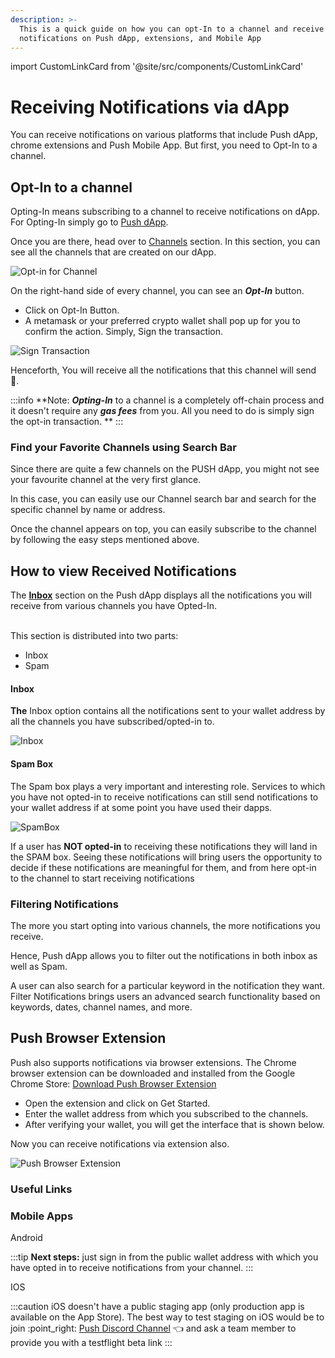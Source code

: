 ```yaml
---
description: >-
  This is a quick guide on how you can opt-In to a channel and receive
  notifications on Push dApp, extensions, and Mobile App
---
```


import CustomLinkCard from '@site/src/components/CustomLinkCard'

# Receiving Notifications via dApp

You can receive notifications on various platforms that include Push dApp, chrome extensions and Push Mobile App. But first, you need to Opt-In to a channel.

## Opt-In to a channel

Opting-In means subscribing to a channel to receive notifications on dApp. For Opting-In simply go to [Push dApp](https://app.push.org/).


Once you are there, head over to [Channels](https://app.push.org/#/channels) section. In this section, you can see all the channels that are created on our dApp.

![Opt-in for Channel](../../../static//img/assets/opt-in-channel.png)

On the right-hand side of every channel, you can see an _**Opt-In**_ button.&#x20;

* Click on Opt-In Button.
* A metamask or your preferred crypto wallet shall pop up for you to confirm the action. Simply, Sign the transaction.

![Sign Transaction](../../../static/assets/docs/articles/metamask-popup.png)

Henceforth, You will receive all the notifications that this channel will send 🥳.

:::info
**Note: **_**Opting-In**_**  to a channel is a completely off-chain process and it doesn't require any _**gas fees**_ from you. All you need to do is simply sign the opt-in transaction. **&#x20;
:::

### Find your Favorite Channels using Search Bar

Since there are quite a few channels on the PUSH dApp, you might not see your favourite channel at the very first glance.

In this case, you can easily use our Channel search bar and search for the specific channel by name or address.&#x20;

Once the channel appears on top, you can easily subscribe to the channel by following the easy steps mentioned above.

## How to view Received Notifications

The [**Inbox**](https://app.push.org/#/inbox) section on the Push dApp displays all the notifications you will receive from various channels you have Opted-In.<br/><br/>

This section is distributed into two parts:&#x20;

* Inbox
* Spam

#### Inbox

**The** Inbox option contains all the notifications sent to your wallet address by all the channels you have subscribed/opted-in to.&#x20;

![Inbox](../../../static/assets/docs/articles/inbox.png)

#### Spam Box

The Spam box plays a very important and interesting role. Services to which you have not opted-in to receive notifications can still send notifications to your wallet address if at some point you have used their dapps.

![SpamBox](../../../static/assets/docs/articles/spambox.png)

If a user has **NOT opted-in** to receiving these notifications they will land in the SPAM box. Seeing these notifications will bring users the opportunity to decide if these notifications are meaningful for them, and from here opt-in to the channel to start receiving notifications

### Filtering Notifications

The more you start opting into various channels, the more notifications you receive.&#x20;

Hence, Push dApp allows you to filter out the notifications in both inbox as well as Spam.

A user can also search for a particular keyword in the notification they want. Filter Notifications brings users an advanced search functionality based on keywords, dates, channel names, and more.

## Push Browser Extension

Push also supports notifications via browser extensions. The Chrome browser extension can be downloaded and installed from the Google Chrome Store: [Download Push Browser Extension](https://chrome.google.com/webstore/detail/epns-protocol-beta/lbdcbpaldalgiieffakjhiccoeebchmg)

* Open the extension and click on Get Started.
* Enter the wallet address from which you subscribed to the channels.
* After verifying your wallet, you will get the interface that is shown below.&#x20;

Now you can receive notifications via extension also.

![Push Browser Extension](../../../static/assets/docs/articles/browser-extension.png)

### Useful Links

### Mobile Apps

Android

<CustomLinkCard text="Staging Environment" link="https://play.google.com/store/apps/details?gl=US&hl=en&id=io.epns.epnsstaging&pli=1"/>

<CustomLinkCard text="Production Environment" link="https://play.google.com/store/apps/details?gl=US&hl=en&id=io.epns.epns"/>

:::tip
**Next steps:** just sign in from the public wallet address with which you have opted in to receive notifications from your channel.
:::

IOS

:::caution
iOS doesn't have a public staging app (only production app is available on the App Store). 
The best way to test staging on iOS would be to join :point\_right: [Push Discord Channel](https://discord.com/invite/YVPB99F9W5) :point_left: and ask a team member to provide you with a testflight beta link
:::

<CustomLinkCard text="Production Environment" link="https://apps.apple.com/us/app/ethereum-push-service-epns/id1528614910"/>

